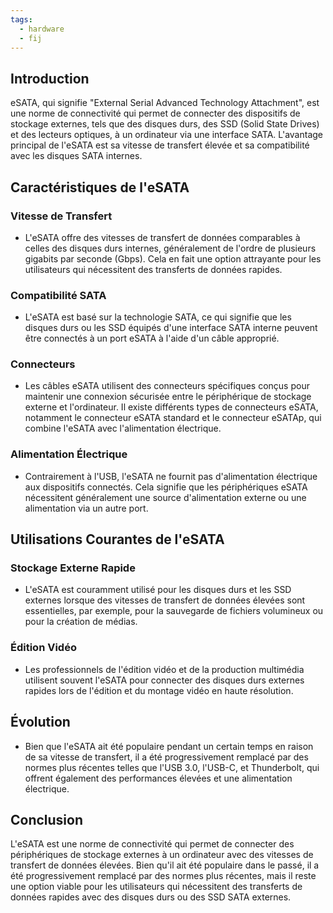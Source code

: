 ```yaml
---
tags:
  - hardware
  - fij
---
```


## Introduction
eSATA, qui signifie "External Serial Advanced Technology Attachment", est une norme de connectivité qui permet de connecter des dispositifs de stockage externes, tels que des disques durs, des SSD (Solid State Drives) et des lecteurs optiques, à un ordinateur via une interface SATA. L'avantage principal de l'eSATA est sa vitesse de transfert élevée et sa compatibilité avec les disques SATA internes.

## Caractéristiques de l'eSATA

### Vitesse de Transfert
- L'eSATA offre des vitesses de transfert de données comparables à celles des disques durs internes, généralement de l'ordre de plusieurs gigabits par seconde (Gbps). Cela en fait une option attrayante pour les utilisateurs qui nécessitent des transferts de données rapides.

### Compatibilité SATA
- L'eSATA est basé sur la technologie SATA, ce qui signifie que les disques durs ou les SSD équipés d'une interface SATA interne peuvent être connectés à un port eSATA à l'aide d'un câble approprié.

### Connecteurs
- Les câbles eSATA utilisent des connecteurs spécifiques conçus pour maintenir une connexion sécurisée entre le périphérique de stockage externe et l'ordinateur. Il existe différents types de connecteurs eSATA, notamment le connecteur eSATA standard et le connecteur eSATAp, qui combine l'eSATA avec l'alimentation électrique.

### Alimentation Électrique
- Contrairement à l'USB, l'eSATA ne fournit pas d'alimentation électrique aux dispositifs connectés. Cela signifie que les périphériques eSATA nécessitent généralement une source d'alimentation externe ou une alimentation via un autre port.

## Utilisations Courantes de l'eSATA

### Stockage Externe Rapide
- L'eSATA est couramment utilisé pour les disques durs et les SSD externes lorsque des vitesses de transfert de données élevées sont essentielles, par exemple, pour la sauvegarde de fichiers volumineux ou pour la création de médias.

### Édition Vidéo
- Les professionnels de l'édition vidéo et de la production multimédia utilisent souvent l'eSATA pour connecter des disques durs externes rapides lors de l'édition et du montage vidéo en haute résolution.

## Évolution
- Bien que l'eSATA ait été populaire pendant un certain temps en raison de sa vitesse de transfert, il a été progressivement remplacé par des normes plus récentes telles que l'USB 3.0, l'USB-C, et Thunderbolt, qui offrent également des performances élevées et une alimentation électrique.

## Conclusion
L'eSATA est une norme de connectivité qui permet de connecter des périphériques de stockage externes à un ordinateur avec des vitesses de transfert de données élevées. Bien qu'il ait été populaire dans le passé, il a été progressivement remplacé par des normes plus récentes, mais il reste une option viable pour les utilisateurs qui nécessitent des transferts de données rapides avec des disques durs ou des SSD SATA externes.

